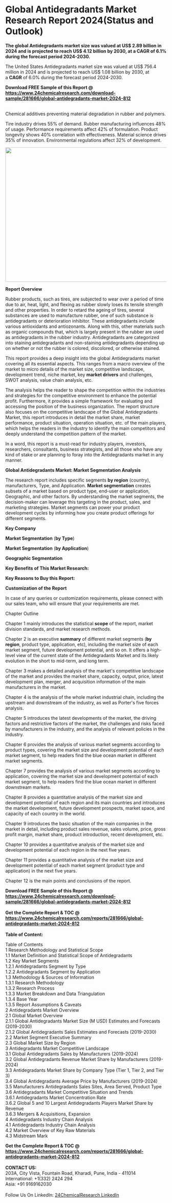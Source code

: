 <h1>Global Antidegradants Market Research Report 2024(Status and Outlook)</h1><p><strong>The global Antidegradants market size was valued at US$ 2.89 billion in 2024 and is projected to reach US$ 4.12 billion by 2030, at a CAGR of 6.1% during the forecast period 2024-2030.</strong></p><p>
</p><p>The United States Antidegradants market size was valued at US$ 756.4 million in 2024 and is projected to reach US$ 1.08 billion by 2030, at a <strong>CAGR</strong> of 6.0% during the forecast period 2024-2030.</p><div><b>Download FREE Sample of this Report @ 
            <a href="https://www.24chemicalresearch.com/download-sample/281666/global-antidegradants-market-2024-812">
            https://www.24chemicalresearch.com/download-sample/281666/global-antidegradants-market-2024-812</a></b></div><br><p>
</p><p>Chemical additives preventing material degradation in rubber and polymers.</p><p>
</p><p>Tire industry drives 55% of demand. Rubber manufacturing influences 48% of usage. Performance requirements affect 42% of formulation. Product longevity shows 40% correlation with effectiveness. Material science drives 35% of innovation. Environmental regulations affect 32% of development.</p><p>
</p><p><img alt="" src="https://24chemicalresearch.com/assets/report-images/GlobalAntidegradantsMarket.png" style="height:418px; width:731px"></p><p>
</p><p><strong>Report Overview</strong></p><p>
</p><p></p><p>
</p><p>Rubber products, such as tires, are subjected to wear over a period of time due to air, heat, light, and flexing as rubber slowly loses its tensile strength and other properties. In order to retard the ageing of tires, several substances are used to manufacture rubber, one of such substance is antidegradants or deterioration inhibitor. These antidegradants include various antioxidants and antiozonants. Along with this, other materials such as organic compounds that, which is largely present in the rubber are used as antidegradants in the rubber industry. Antidegradants are categorized into staining antidegradants and non-staining antidegradants depending up on whether or not the rubber is colored, discolored, or otherwise stained.</p><p>
</p><p>This report provides a deep insight into the global Antidegradants market covering all its essential aspects. This ranges from a macro overview of the market to micro details of the market size, competitive landscape, development trend, niche market, key <strong>market drivers</strong> and challenges, SWOT analysis, value chain analysis, etc.</p><p>
</p><p>The analysis helps the reader to shape the competition within the industries and strategies for the competitive environment to enhance the potential profit. Furthermore, it provides a simple framework for evaluating and accessing the position of the business organization. The report structure also focuses on the competitive landscape of the Global Antidegradants Market, this report introduces in detail the market share, market performance, product situation, operation situation, etc. of the main players, which helps the readers in the industry to identify the main competitors and deeply understand the competition pattern of the market.</p><p>
</p><p>In a word, this report is a must-read for industry players, investors, researchers, consultants, business strategists, and all those who have any kind of stake or are planning to foray into the Antidegradants market in any manner.</p><p>
</p><p><strong>Global Antidegradants Market: Market Segmentation Analysis</strong></p><p>
</p><p>The research report includes specific segments <strong>by region</strong> (country), manufacturers, Type, and Application. <strong>Market segmentation</strong> creates subsets of a market based on product type, end-user or application, Geographic, and other factors. By understanding the market segments, the decision-maker can leverage this targeting in the product, sales, and marketing strategies. Market segments can power your product development cycles by informing how you create product offerings for different segments.</p><p>
</p><p><strong>Key Company</strong></p><p>
</p><p>
</p><p><strong>Market Segmentation</strong> (<strong>by Type</strong>)</p><p>
</p><p>
</p><p><strong>Market Segmentation</strong> (<strong>by Application</strong>)</p><p>
</p><p>
</p><p><strong>Geographic Segmentation</strong></p><p>
</p><p>
</p><p><strong>Key Benefits of This Market Research:</strong></p><p>
</p><p>
</p><p><strong>Key Reasons to Buy this Report:</strong></p><p>
</p><p>
</p><p><strong>Customization of the Report</strong></p><p>
</p><p>In case of any queries or customization requirements, please connect with our sales team, who will ensure that your requirements are met.</p><p>
</p><p>Chapter Outline</p><p>
</p><p>Chapter 1 mainly introduces the statistical <strong>scope</strong> of the report, market division standards, and market research methods.</p><p>
</p><p>Chapter 2 is an executive <strong>summary</strong> of different market segments (<strong>by region</strong>, product type, application, etc), including the market size of each market segment, future development potential, and so on. It offers a high-level view of the current state of the Antidegradants Market and its likely evolution in the short to mid-term, and long term.</p><p>
</p><p>Chapter 3 makes a detailed analysis of the market's competitive landscape of the market and provides the market share, capacity, output, price, latest development plan, merger, and acquisition information of the main manufacturers in the market.</p><p>
</p><p>Chapter 4 is the analysis of the whole market industrial chain, including the upstream and downstream of the industry, as well as Porter's five forces analysis.</p><p>
</p><p>Chapter 5 introduces the latest developments of the market, the driving factors and restrictive factors of the market, the challenges and risks faced by manufacturers in the industry, and the analysis of relevant policies in the industry.</p><p>
</p><p>Chapter 6 provides the analysis of various market segments according to product types, covering the market size and development potential of each market segment, to help readers find the blue ocean market in different market segments.</p><p>
</p><p>Chapter 7 provides the analysis of various market segments according to application, covering the market size and development potential of each market segment, to help readers find the blue ocean market in different downstream markets.</p><p>
</p><p>Chapter 8 provides a quantitative analysis of the market size and development potential of each region and its main countries and introduces the market development, future development prospects, market space, and capacity of each country in the world.</p><p>
</p><p>Chapter 9 introduces the basic situation of the main companies in the market in detail, including product sales revenue, sales volume, price, gross profit margin, market share, product introduction, recent development, etc.</p><p>
</p><p>Chapter 10 provides a quantitative analysis of the market size and development potential of each region in the next five years.</p><p>
</p><p>Chapter 11 provides a quantitative analysis of the market size and development potential of each market segment (product type and application) in the next five years.</p><p>
</p><p>Chapter 12 is the main points and conclusions of the report.</p><div><b>Download FREE Sample of this Report @ 
            <a href="https://www.24chemicalresearch.com/download-sample/281666/global-antidegradants-market-2024-812">
            https://www.24chemicalresearch.com/download-sample/281666/global-antidegradants-market-2024-812</a></b></div><br><div><b>Get the Complete Report & TOC @ 
            <a href="https://www.24chemicalresearch.com/reports/281666/global-antidegradants-market-2024-812">
            https://www.24chemicalresearch.com/reports/281666/global-antidegradants-market-2024-812</a></b></div><br>
            <b>Table of Content:</b><p>Table of Contents<br />
 1 Research Methodology and Statistical Scope<br />
 1.1 Market Definition and Statistical Scope of Antidegradants<br />
 1.2 Key Market Segments<br />
 1.2.1 Antidegradants Segment by Type<br />
 1.2.2 Antidegradants Segment by Application<br />
 1.3 Methodology & Sources of Information<br />
 1.3.1 Research Methodology<br />
 1.3.2 Research Process<br />
 1.3.3 Market Breakdown and Data Triangulation<br />
 1.3.4 Base Year<br />
 1.3.5 Report Assumptions & Caveats<br />
 2 Antidegradants Market Overview<br />
 2.1 Global Market Overview<br />
 2.1.1 Global Antidegradants Market Size (M USD) Estimates and Forecasts (2019-2030)<br />
 2.1.2 Global Antidegradants Sales Estimates and Forecasts (2019-2030)<br />
 2.2 Market Segment Executive Summary<br />
 2.3 Global Market Size by Region<br />
 3 Antidegradants Market Competitive Landscape<br />
 3.1 Global Antidegradants Sales by Manufacturers (2019-2024)<br />
 3.2 Global Antidegradants Revenue Market Share by Manufacturers (2019-2024)<br />
 3.3 Antidegradants Market Share by Company Type (Tier 1, Tier 2, and Tier 3)<br />
 3.4 Global Antidegradants Average Price by Manufacturers (2019-2024)<br />
 3.5 Manufacturers Antidegradants Sales Sites, Area Served, Product Type<br />
 3.6 Antidegradants Market Competitive Situation and Trends<br />
 3.6.1 Antidegradants Market Concentration Rate<br />
 3.6.2 Global 5 and 10 Largest Antidegradants Players Market Share by Revenue<br />
 3.6.3 Mergers & Acquisitions, Expansion<br />
 4 Antidegradants Industry Chain Analysis<br />
 4.1 Antidegradants Industry Chain Analysis<br />
 4.2 Market Overview of Key Raw Materials<br />
 4.3 Midstream Mark</p><div><b>Get the Complete Report & TOC @ 
            <a href="https://www.24chemicalresearch.com/reports/281666/global-antidegradants-market-2024-812">
            https://www.24chemicalresearch.com/reports/281666/global-antidegradants-market-2024-812</a></b></div><br><b>CONTACT US:</b><br>
            203A, City Vista, Fountain Road, Kharadi, Pune, India - 411014<br>
            International: +1(332) 2424 294<br>
            Asia: +91 9169162030 <br><br>
            Follow Us On LinkedIn: <a href="https://www.linkedin.com/company/24chemicalresearch/">24ChemicalResearch LinkedIn</a>